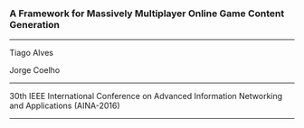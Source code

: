 ### A Framework for Massively Multiplayer Online Game Content Generation
___
Tiago Alves

Jorge Coelho
___
30th IEEE International Conference on Advanced Information Networking and Applications (AINA-2016)
___
